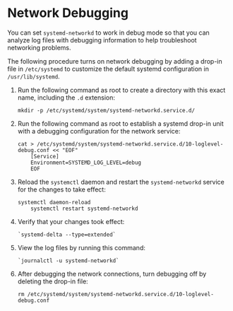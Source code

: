 # Network Debugging

You can set `systemd-networkd` to work in debug mode so that you can analyze log files with debugging information to help troubleshoot networking problems. 

The following procedure turns on network debugging by adding a drop-in file in `/etc/systemd` to customize the default systemd configuration in `/usr/lib/systemd`.

1. Run the following command as root to create a directory with this exact name, including the `.d` extension:

	`mkdir -p /etc/systemd/system/systemd-networkd.service.d/`

1. Run the following command as root to establish a systemd drop-in unit with a debugging configuration for the network service:

    ```
    cat > /etc/systemd/system/systemd-networkd.service.d/10-loglevel-debug.conf << "EOF"
    	[Service]
    	Environment=SYSTEMD_LOG_LEVEL=debug
    	EOF
    ```
 
1. Reload the `systemctl` daemon and restart the `systemd-networkd` service for the changes to take effect:
	
    ```
    systemctl daemon-reload
    	systemctl restart systemd-networkd
    ```

1. Verify that your changes took effect:

	   `systemd-delta --type=extended`

1. View the log files by running this command:

	   `journalctl -u systemd-networkd`

1. After debugging the network connections, turn debugging off by deleting the drop-in file:

   	`rm /etc/systemd/system/systemd-networkd.service.d/10-loglevel-debug.conf`
	